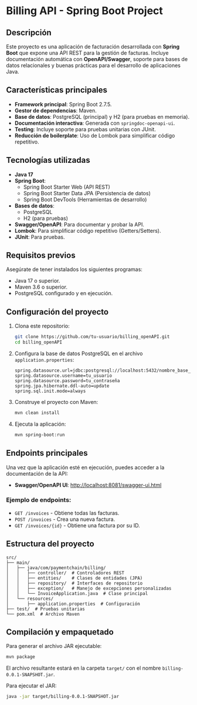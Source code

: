 # Billing API - Spring Boot Project

## Descripción

Este proyecto es una aplicación de facturación desarrollada con **Spring Boot** que expone una API REST para la gestión de facturas. Incluye documentación automática con **OpenAPI/Swagger**, soporte para bases de datos relacionales y buenas prácticas para el desarrollo de aplicaciones Java.

## Características principales

- **Framework principal**: Spring Boot 2.7.5.
- **Gestor de dependencias**: Maven.
- **Base de datos**: PostgreSQL (principal) y H2 (para pruebas en memoria).
- **Documentación interactiva**: Generada con `springdoc-openapi-ui`.
- **Testing**: Incluye soporte para pruebas unitarias con JUnit.
- **Reducción de boilerplate**: Uso de Lombok para simplificar código repetitivo.

## Tecnologías utilizadas

- **Java 17**
- **Spring Boot**:
  - Spring Boot Starter Web (API REST)
  - Spring Boot Starter Data JPA (Persistencia de datos)
  - Spring Boot DevTools (Herramientas de desarrollo)
- **Bases de datos**:
  - PostgreSQL
  - H2 (para pruebas)
- **Swagger/OpenAPI**: Para documentar y probar la API.
- **Lombok**: Para simplificar código repetitivo (Getters/Setters).
- **JUnit**: Para pruebas.

## Requisitos previos

Asegúrate de tener instalados los siguientes programas:

- Java 17 o superior.
- Maven 3.6 o superior.
- PostgreSQL configurado y en ejecución.

## Configuración del proyecto

1. Clona este repositorio:

   ```bash
   git clone https://github.com/tu-usuario/billing_openAPI.git
   cd billing_openAPI
   ```

2. Configura la base de datos PostgreSQL en el archivo `application.properties`:

   ```properties
   spring.datasource.url=jdbc:postgresql://localhost:5432/nombre_base_datos
   spring.datasource.username=tu_usuario
   spring.datasource.password=tu_contraseña
   spring.jpa.hibernate.ddl-auto=update
   spring.sql.init.mode=always
   ```

3. Construye el proyecto con Maven:

   ```bash
   mvn clean install
   ```

4. Ejecuta la aplicación:

   ```bash
   mvn spring-boot:run
   ```

## Endpoints principales

Una vez que la aplicación esté en ejecución, puedes acceder a la documentación de la API:

- **Swagger/OpenAPI UI**: [http://localhost:8081/swagger-ui.html](http://localhost:8081/swagger-ui.html)

### Ejemplo de endpoints:

- `GET /invoices` - Obtiene todas las facturas.
- `POST /invoices` - Crea una nueva factura.
- `GET /invoices/{id}` - Obtiene una factura por su ID.

## Estructura del proyecto

```
src/
├── main/
│   ├── java/com/paymentchain/billing/
│   │   ├── controller/  # Controladores REST
│   │   ├── entities/    # Clases de entidades (JPA)
│   │   ├── repository/  # Interfaces de repositorio
│   │   ├── exception/   # Manejo de excepciones personalizadas
│   │   └── InvoiceApplication.java  # Clase principal
│   └── resources/
│       ├── application.properties  # Configuración
├── test/  # Pruebas unitarias
└── pom.xml  # Archivo Maven
```

## Compilación y empaquetado

Para generar el archivo JAR ejecutable:

```bash
mvn package
```

El archivo resultante estará en la carpeta `target/` con el nombre `billing-0.0.1-SNAPSHOT.jar`.

Para ejecutar el JAR:

```bash
java -jar target/billing-0.0.1-SNAPSHOT.jar
```

##

